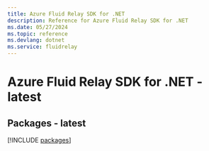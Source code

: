 ```yaml
---
title: Azure Fluid Relay SDK for .NET
description: Reference for Azure Fluid Relay SDK for .NET
ms.date: 05/27/2024
ms.topic: reference
ms.devlang: dotnet
ms.service: fluidrelay
---
```

# Azure Fluid Relay SDK for .NET - latest
## Packages - latest
[!INCLUDE [packages](fluid-relay-index.md)]